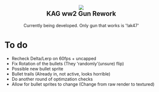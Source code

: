 <h2 align = 'center'><img src="https://forum.thd.vg/data/resource_icons/0/572.jpg?1551625078"><br>KAG ww2 Gun Rework</h2>
<p align = 'center'> Currently being developed. Only gun that works is '!ak47'</p>

# To do
- Recheck Delta/Lerp on 60fps + uncapped
- Fix Rotation of the bullets (They 'randomly'(unsure) flip) 
- Possible new bullet sprite
- Bullet trails (Already in, not active, looks horrible)
- Do another round of optimzation checks
- Allow for bullet sprites to change (Change from raw render to textured)
